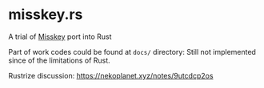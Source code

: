 # misskey.rs

A trial of [Misskey](https://misskey-hub.net) port into Rust

Part of work codes could be found at `docs/` directory: Still not implemented since of the limitations of Rust.

Rustrize discussion: https://nekoplanet.xyz/notes/9utcdcp2os
